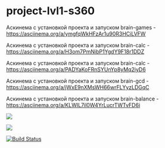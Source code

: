 # project-lvl1-s360

Аскинема с установкой проекта и запуском brain-games - https://asciinema.org/a/ymgfqWkHFzAr1u90R3HCiLVFW

Аскинема с установкой проекта и запуском brain-calc - https://asciinema.org/a/H3om7PmNibP1YgdY9F18r1DDZ

Аскинема с установкой проекта и запуском brain-calc - https://asciinema.org/a/PADYaKoFRnSYUnYp8yMq2iyD6

Аскинема с установкой проекта и запуском brain-gcd -
https://asciinema.org/a/jWxE9nXMsWH66wrFLYyzLDGqC

Аскинема с установкой проекта и запуском brain-balance - https://asciinema.org/a/KLWIL7il0W4YrLucrTWTvFD6i


<a href="https://codeclimate.com/github/Erquilenne/project-lvl1-s360/maintainability"><img src="https://api.codeclimate.com/v1/badges/629e5d58f87125489b99/maintainability" /></a>

<a href="https://codeclimate.com/github/Erquilenne/project-lvl1-s360/test_coverage"><img src="https://api.codeclimate.com/v1/badges/629e5d58f87125489b99/test_coverage" /></a>

[![Build Status](https://travis-ci.org/Erquilenne/project-lvl1-s360.svg?branch=master)](https://travis-ci.org/Erquilenne/project-lvl1-s360)
